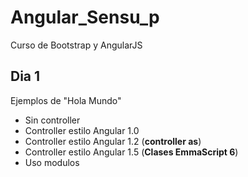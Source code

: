 # Angular_Sensu_p #
Curso de Bootstrap y AngularJS

## Dia 1 ##

Ejemplos de "Hola Mundo"

- Sin controller
- Controller estilo Angular 1.0
- Controller estilo Angular 1.2 (**controller as**)
- Controller estilo Angular 1.5 (**Clases EmmaScript 6**)
- Uso modulos